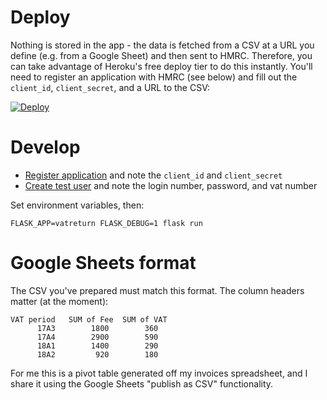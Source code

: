 # Deploy

Nothing is stored in the app - the data is fetched from a CSV at a URL you define (e.g. from a Google Sheet) and then sent to HMRC. Therefore, you can take advantage of Heroku's free deploy tier to do this instantly.  You'll need to register an application with HMRC (see below) and fill out the `client_id`, `client_secret`, and a URL to the CSV:

[![Deploy](https://www.herokucdn.com/deploy/button.png)](https://heroku.com/deploy)


# Develop


* [Register application](https://developer.service.hmrc.gov.uk/developer/applications/) and note the `client_id` and `client_secret`
* [Create test user](https://developer.service.hmrc.gov.uk/api-documentation/docs/api/service/api-platform-test-user/1.0) and note the login number, password, and vat number

Set environment variables, then:

    FLASK_APP=vatreturn FLASK_DEBUG=1 flask run


# Google Sheets format

The CSV you've prepared must match this format. The column headers matter (at the moment):

    VAT period   SUM of Fee  SUM of VAT
          17A3        1800        360
          17A4        2900        590
          18A1        1400        290
          18A2         920        180

For me this is a pivot table generated off my invoices spreadsheet,
and I share it using the Google Sheets "publish as CSV" functionality.
